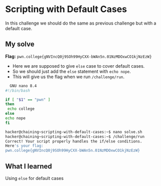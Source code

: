 # Scripting with Default Cases
In this challenge we should do the same as previous challenge but with a default case.

## My solve
**Flag:** `pwn.college{gNVIncQ0j9SOh99HyCXX-bWAn5n.01NzMDOxwCO1kjNzEzW}`

- Here we are supposed to give `else` case to cover default cases.
- So we should just add the `else` statement with `echo nope`.
- This will give us the flag when we run `/challenge/run`.

```bash
  GNU nano 8.4                                                         solve.sh                                                                   
#!/bin/bash

if [ "$1" == "pwn" ]
then
 echo college
else
echo nope
fi
```
```bash
hacker@chaining~scripting-with-default-cases:~$ nano solve.sh
hacker@chaining~scripting-with-default-cases:~$ /challenge/run
Correct! Your script properly handles the if/else conditions.
Here's your flag:
pwn.college{gNVIncQ0j9SOh99HyCXX-bWAn5n.01NzMDOxwCO1kjNzEzW}
```

## What I learned 
Using `else` for default cases
